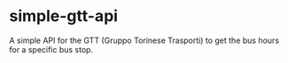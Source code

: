 simple-gtt-api
==============

A simple API for the GTT (Gruppo Torinese Trasporti) to get the bus hours for a specific bus stop.
